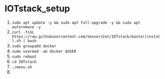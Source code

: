 # IOTstack_setup

1. `sudo apt update -y && sudo apt full-upgrade -y && sudo apt autoremove -y`
2. `curl -fsSL https://raw.githubusercontent.com/SensorsIot/IOTstack/master/install.sh | bash`
3. `sudo groupadd docker`
4. `sudo usermod -aG docker $USER`
5. `sudo reboot`
6. `cd IOTstack`
7. `./menu.sh`
8. 
